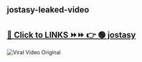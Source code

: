 
 ## jostasy-leaked-video 

# <h2><a href="https://clipsfans.com/jostasy&ref=git">🔗 Click to LINKS ⏩⏩ 👉 🟢 jostasy </a></h2>

<a href="https://clipsfans.com/jostasy&ref=git" rel="nofollow" data-target="animated-image.originalLink"><img src="https://i.ibb.co.com/xMMVF88/686577567.gif" alt="Viral Video Original" style="max-width: 100%; display: inline-block;" data-target="animated-image.originalImage"></a>
